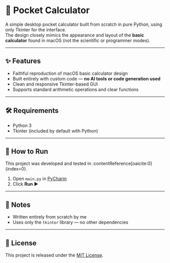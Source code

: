# 🧮 Pocket Calculator

A simple desktop pocket calculator built from scratch in pure Python, using only Tkinter for the interface.  
The design closely mimics the appearance and layout of the **basic calculator** found in macOS (not the scientific or programmer modes).

---

## ✨ Features

- Faithful reproduction of macOS basic calculator design
- Built entirely with custom code — **no AI tools or code generation used**
- Clean and responsive Tkinter-based GUI
- Supports standard arithmetic operations and clear functions

---

## 🛠️ Requirements

- Python 3
- Tkinter (included by default with Python)

---

## 🚀 How to Run

This project was developed and tested in :contentReference[oaicite:0]{index=0}.

1. Open `main.py` in [PyCharm](https://www.jetbrains.com/pycharm/)  
2. Click **Run** ▶️

---

## 📌 Notes

- Written entirely from scratch by me
- Uses only the `tkinter` library — no other dependencies

---

## 📄 License

This project is released under the [MIT License](LICENSE).
